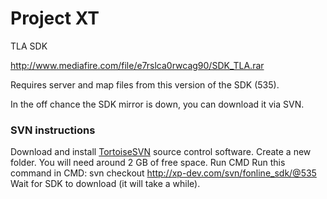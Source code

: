 # Project XT
TLA SDK

http://www.mediafire.com/file/e7rslca0rwcag90/SDK_TLA.rar

Requires server and map files from this version of the SDK (535).

In the off chance the SDK mirror is down, you can download it via SVN.

### SVN instructions
Download and install [TortoiseSVN](http://tortoisesvn.net/) source control software.
Create a new folder. You will need around 2 GB of free space.
Run CMD
Run this command in CMD: svn checkout http://xp-dev.com/svn/fonline_sdk/@535
Wait for SDK to download (it will take a while).